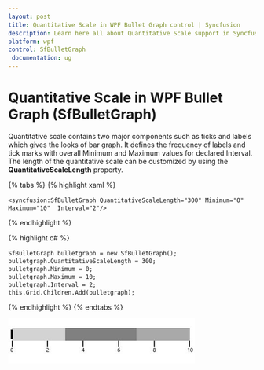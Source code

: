 ```yaml
---
layout: post
title: Quantitative Scale in WPF Bullet Graph control | Syncfusion
description: Learn here all about Quantitative Scale support in Syncfusion WPF Bullet Graph (SfBulletGraph) control and more.
platform: wpf
control: SfBulletGraph
 documentation: ug
---
```


# Quantitative Scale in WPF Bullet Graph (SfBulletGraph)

Quantitative scale contains two major components such as ticks and labels which gives the looks of bar graph. It defines the frequency of labels and tick marks with overall Minimum and Maximum values for declared Interval. The length of the quantitative scale can be customized by using the **QuantitativeScaleLength** property.

{% tabs %}
{% highlight xaml %}

    <syncfusion:SfBulletGraph QuantitativeScaleLength="300" Minimum="0" Maximum="10"  Interval="2"/>

{% endhighlight %}

{% highlight c# %}

    SfBulletGraph bulletgraph = new SfBulletGraph();
    bulletgraph.QuantitativeScaleLength = 300;
    bulletgraph.Minimum = 0;
    bulletgraph.Maximum = 10;
    bulletgraph.Interval = 2;
    this.Grid.Children.Add(bulletgraph);

{% endhighlight %}
{% endtabs %}

![Quantitative-scale_img1](Quantitative-scale_images/Quantitative-scale_img1.jpeg)
